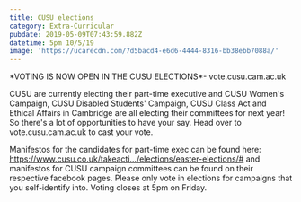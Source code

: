 ```yaml
---
title: CUSU elections
category: Extra-Curricular
pubdate: 2019-05-09T07:43:59.882Z
datetime: 5pm 10/5/19
image: 'https://ucarecdn.com/7d5bacd4-e6d6-4444-8316-bb38ebb7088a/'
---
```

\*VOTING IS NOW OPEN IN THE CUSU ELECTIONS\*- vote.cusu.cam.ac.uk

CUSU are currently electing their part-time executive and CUSU Women's Campaign, CUSU Disabled Students' Campaign, CUSU Class Act and Ethical Affairs in Cambridge are all electing their committees for next year! So there's a lot of opportunities to have your say. Head over to vote.cusu.cam.ac.uk to cast your vote.

Manifestos for the candidates for part-time exec can be found here: https://www.cusu.co.uk/takeacti…/elections/easter-elections/# and manifestos for CUSU campaign committees can be found on their respective facebook pages. Please only vote in elections for campaigns that you self-identify into. Voting closes at 5pm on Friday.
